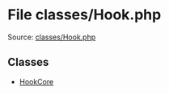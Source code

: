 File classes/Hook.php
=========

Source: [classes/Hook.php](https://github.com/PrestaShop/PrestaShop/blob/1.6.1.0/classes/Hook.php)


Classes
-------

* [HookCore](class.HookCore.md)


